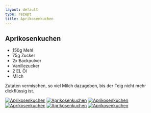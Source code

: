 ```yaml
---
layout: default
type: rezept
title: Aprikosenkuchen
---
```


## Aprikosenkuchen

- 150g Mehl
- 75g Zucker
- 2x Backpulver
- Vanillezucker
- 2 EL Öl
- Milch

Zutaten vermischen, so viel Milch dazugeben, bis der Teig nicht mehr dickflüssig ist.

<a href="{{site.baseurl}}/img/aprikosenkuchen-photos/2009-04-05-113507.jpg"><img alt="Aprikosenkuchen" src="{{site.baseurl}}/img/aprikosenkuchen-photos/2009-04-05-113507.jpg" class="original_rezept" /></a>
<a href="{{site.baseurl}}/img/aprikosenkuchen-photos/2009-04-05-113507-2.jpg"><img alt="Aprikosenkuchen" src="{{site.baseurl}}/img/aprikosenkuchen-photos/2009-04-05-113507-2.jpg" class="original_rezept" /></a>
<a href="{{site.baseurl}}/img/aprikosenkuchen-photos/2009-04-05-113652.jpg"><img alt="Aprikosenkuchen" src="{{site.baseurl}}/img/aprikosenkuchen-photos/2009-04-05-113652.jpg" class="original_rezept" /></a>
<a href="{{site.baseurl}}/img/aprikosenkuchen-photos/2009-04-05-113712.jpg"><img alt="Aprikosenkuchen" src="{{site.baseurl}}/img/aprikosenkuchen-photos/2009-04-05-113712.jpg" class="original_rezept" /></a>
<a href="{{site.baseurl}}/img/aprikosenkuchen-photos/2009-04-05-113741.jpg"><img alt="Aprikosenkuchen" src="{{site.baseurl}}/img/aprikosenkuchen-photos/2009-04-05-113741.jpg" class="original_rezept" /></a>
<a href="{{site.baseurl}}/img/aprikosenkuchen-photos/2009-04-05-113746.jpg"><img alt="Aprikosenkuchen" src="{{site.baseurl}}/img/aprikosenkuchen-photos/2009-04-05-113746.jpg" class="original_rezept" /></a>
